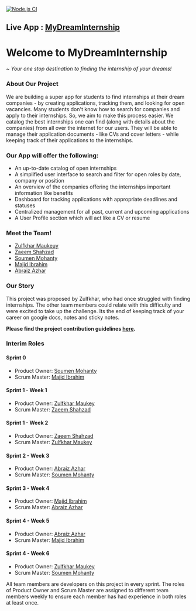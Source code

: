 [![Node.js CI](https://github.com/agiledev-students-fall2022/final-project-team-my-dream-internship/actions/workflows/node.js.yml/badge.svg?branch=main)](https://github.com/agiledev-students-fall2022/final-project-team-my-dream-internship/actions/workflows/node.js.yml)

## Live App : [MyDreamInternship](http://www.mydreaminternship.tk)

# Welcome to MyDreamInternship 
~ _Your one stop destination to finding the internship of your dreams!_

### About Our Project

We are building a super app for students to find internships at their dream companies - by creating applications, tracking them, and looking for open vacancies. Many students don't know how to search for companies and apply to their internships. So, we aim to make this process easier. We catalog the best internships one can find (along with details about the companies) from all over the internet for our users. They will be able to manage their application documents - like CVs and cover letters - while keeping track of their applications to the internships. 


### Our App will offer the following:

* An up-to-date catalog of open internships
* A simplified user interface to search and filter for open roles by date, company or position
* An overview of the companies offering the internships important information like benefits
* Dashboard for tracking applications with appropriate deadlines and statuses
* Centralized management for all past, current and upcoming applications 
* A User Profile section which will act like a CV or resume

### Meet the Team!

- [Zulfkhar Maukeuy](https://github.com/zulfkhar00)
- [Zaeem Shahzad](https://github.com/ms12297)
- [Soumen Mohanty](https://github.com/soumen02)
- [Majid Ibrahim](https://github.com/Majid778)
- [Abraiz Azhar](https://github.com/Abraiz01)

### Our Story

This project was proposed by Zulfkhar, who had once struggled with finding internships. The other team members could relate with this difficulty and were excited to take up the challenge. Its the end of keeping track of your career on google docs, notes and sticky notes. 

**Please find the project contribution guidelines [here](https://github.com/agiledev-students-fall2022/final-project-team-my-dream-internship/blob/master/CONTRIBUTING.md).**

### Interim Roles

#### Sprint 0

- Product Owner: [Soumen Mohanty](https://github.com/soumen02)
- Scrum Master: [Majid Ibrahim](https://github.com/Majid778)

#### Sprint 1 - Week 1

- Product Owner: [Zulfkhar Maukey](https://github.com/zulfkhar00)
- Scrum Master: [Zaeem Shahzad](https://github.com/ms12297)

#### Sprint 1 - Week 2

- Product Owner: [Zaeem Shahzad](https://github.com/ms12297)
- Scrum Master: [Zulfkhar Maukey](https://github.com/zulfkhar00)


#### Sprint 2 - Week 3

- Product Owner: [Abraiz Azhar](https://github.com/Abraiz01)
- Scrum Master: [Soumen Mohanty](https://github.com/soumen02)

#### Sprint 3 - Week 4

- Product Owner: [Majid Ibrahim](https://github.com/Majid778)
- Scrum Master: [Abraiz Azhar](https://github.com/Abraiz01)

#### Sprint 4 - Week 5

- Product Owner: [Abraiz Azhar](https://github.com/Abraiz01)
- Scrum Master: [Majid Ibrahim](https://github.com/Majid778)

#### Sprint 4 - Week 6

- Product Owner: [Zulfkhar Maukey](https://github.com/zulfkhar00)
- Scrum Master: [Soumen Mohanty](https://github.com/soumen02)

All team members are developers on this project in every sprint. The roles of Product Owner and Scrum Master are assigned to different team members weekly to ensure each member has had experience in both roles at least once. 
